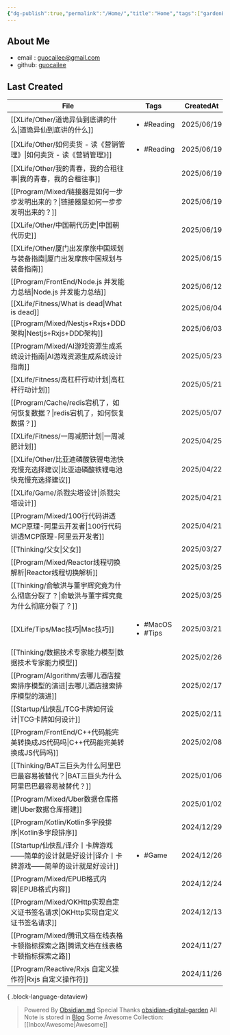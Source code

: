 ```yaml
---
{"dg-publish":true,"permalink":"/Home/","title":"Home","tags":["gardenEntry"],"noteIcon":"","created":"2025-06-19T07:51:23.412+08:00"}
---
```


## About Me
* email : [guocailee@gmail.com](mailto:guocailee@gmail.com)
* github: [guocailee](https://github.com/guocailee)

## Last Created

| File                                                            | Tags                                   | CreatedAt  |
| --------------------------------------------------------------- | -------------------------------------- | ---------- |
| [[XLife/Other/道诡异仙到底讲的什么\|道诡异仙到底讲的什么]]                       | <ul><li>#Reading</li></ul>             | 2025/06/19 |
| [[XLife/Other/如何卖货 - 读《营销管理》\|如何卖货 - 读《营销管理》]]               | <ul><li>#Reading</li></ul>             | 2025/06/19 |
| [[XLife/Other/我的青春，我的合租往事\|我的青春，我的合租往事]]                     | <ul></ul>                              | 2025/06/19 |
| [[Program/Mixed/链接器是如何一步步发明出来的？\|链接器是如何一步步发明出来的？]]           | <ul></ul>                              | 2025/06/19 |
| [[XLife/Other/中国朝代历史\|中国朝代历史]]                               | <ul></ul>                              | 2025/06/19 |
| [[XLife/Other/厦门出发摩旅中国规划与装备指南\|厦门出发摩旅中国规划与装备指南]]             | <ul></ul>                              | 2025/06/15 |
| [[Program/FrontEnd/Node.js 并发能力总结\|Node.js 并发能力总结]]          | <ul></ul>                              | 2025/06/12 |
| [[XLife/Fitness/What is dead\|What is dead]]                 | <ul></ul>                              | 2025/06/04 |
| [[Program/Mixed/Nestjs+Rxjs+DDD架构\|Nestjs+Rxjs+DDD架构]]       | <ul></ul>                              | 2025/06/03 |
| [[Program/Mixed/AI游戏资源生成系统设计指南\|AI游戏资源生成系统设计指南]]             | <ul></ul>                              | 2025/05/23 |
| [[XLife/Fitness/高杠杆行动计划\|高杠杆行动计划]]                           | <ul></ul>                              | 2025/05/21 |
| [[Program/Cache/redis宕机了，如何恢复数据？\|redis宕机了，如何恢复数据？]]         | <ul></ul>                              | 2025/05/07 |
| [[XLife/Fitness/一周减肥计划\|一周减肥计划]]                             | <ul></ul>                              | 2025/04/25 |
| [[XLife/Other/比亚迪磷酸铁锂电池快充慢充选择建议\|比亚迪磷酸铁锂电池快充慢充选择建议]]         | <ul></ul>                              | 2025/04/22 |
| [[XLife/Game/杀戮尖塔设计\|杀戮尖塔设计]]                                | <ul></ul>                              | 2025/04/21 |
| [[Program/Mixed/100行代码讲透MCP原理-阿里云开发者\|100行代码讲透MCP原理-阿里云开发者]] | <ul></ul>                              | 2025/04/21 |
| [[Thinking/父女\|父女]]                                          | <ul></ul>                              | 2025/03/27 |
| [[Program/Mixed/Reactor线程切换解析\|Reactor线程切换解析]]               | <ul></ul>                              | 2025/03/25 |
| [[Thinking/俞敏洪与董宇辉究竟为什么彻底分裂了？\|俞敏洪与董宇辉究竟为什么彻底分裂了？]]          | <ul></ul>                              | 2025/03/25 |
| [[XLife/Tips/Mac技巧\|Mac技巧]]                                  | <ul><li>#MacOS</li><li>#Tips</li></ul> | 2025/03/21 |
| [[Thinking/数据技术专家能力模型\|数据技术专家能力模型]]                          | <ul></ul>                              | 2025/02/26 |
| [[Program/Algorithm/去哪儿酒店搜索排序模型的演进\|去哪儿酒店搜索排序模型的演进]]         | <ul></ul>                              | 2025/02/17 |
| [[Startup/仙侠乱/TCG卡牌如何设计\|TCG卡牌如何设计]]                         | <ul></ul>                              | 2025/02/11 |
| [[Program/FrontEnd/C++代码能完美转换成JS代码吗\|C++代码能完美转换成JS代码吗]]      | <ul></ul>                              | 2025/02/08 |
| [[Thinking/BAT三巨头为什么阿里巴巴最容易被替代？\|BAT三巨头为什么阿里巴巴最容易被替代？]]      | <ul></ul>                              | 2025/01/06 |
| [[Program/Mixed/Uber数据仓库搭建\|Uber数据仓库搭建]]                     | <ul></ul>                              | 2025/01/02 |
| [[Program/Kotlin/Kotlin多字段排序\|Kotlin多字段排序]]                  | <ul></ul>                              | 2024/12/29 |
| [[Startup/仙侠乱/译介丨卡牌游戏——简单的设计就是好设计\|译介丨卡牌游戏——简单的设计就是好设计]]     | <ul><li>#Game</li></ul>                | 2024/12/26 |
| [[Program/Mixed/EPUB格式内容\|EPUB格式内容]]                         | <ul></ul>                              | 2024/12/24 |
| [[Program/Mixed/OKHttp实现自定义证书签名请求\|OKHttp实现自定义证书签名请求]]       | <ul></ul>                              | 2024/12/13 |
| [[Program/Mixed/腾讯文档在线表格卡顿指标探索之路\|腾讯文档在线表格卡顿指标探索之路]]         | <ul></ul>                              | 2024/11/27 |
| [[Program/Reactive/Rxjs 自定义操作符\|Rxjs 自定义操作符]]                | <ul></ul>                              | 2024/11/26 |

{ .block-language-dataview}


> Powered By [Obsidian.md](https://obsidian.md/) 
> Special Thanks [obsidian-digital-garden](https://github.com/oleeskild/obsidian-digital-garden)
 >All Note is stored in [Blog](https://github.com/guocailee/blog)
> Some Awesome Collection: [[Inbox/Awesome\|Awesome]]